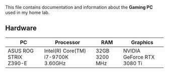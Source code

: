 This file contains documentation and information about the **Gaming PC** used in my home lab.

## Hardware

| PC                    | Processor                          | RAM            | Graphics                   |
| --------------------- | ---------------------------------- | -------------- | -------------------------- |
| ASUS ROG STRIX Z390-E | Intel(R) Core(TM) i7-9700K 3.60GHz | 32GB ‎3200 MHz | NVIDIA GeForce RTX 3080 Ti |

